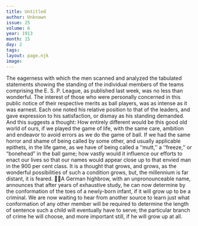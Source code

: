 ```yaml
---
title: Untitled
author: Unknown
issue: 25
volume: 6
year: 1913
month: 15
day: 2
tags:
layout: page.njk
image:
---
```

The eagerness with which the men scanned and analyzed the tabulated statements showing the standing of the individual members of the teams comprising the E. S. P. League, as published last week, was no less than wonderful. The interest of those who were personally concerned in this public notice of their respective merits as ball players, was as intense as it was earnest. Each one noted his relative position to that of the leaders, and gave expression to his satisfaction, or dismay as his standing demanded. And this suggests a thought: How entirely different would be this good old world of ours, if we played the game of life, with the same care, ambition and endeavor to avoid errors as we do the game of ball. If we had the same horror and shame of being called by some other, and usually applicable epithets, in the life game, as we have of being called a ‘‘mutt,’’ a ‘‘freeze,’’ or “bonehead” in the ball game; how vastly would it influence our efforts to enact our lives so that our names would appear close up to that envied man in the 900 per cent class. It is a thought that grows, and grows, as the wonderful possibilities of such a condition grows, but, the millennium is far distant, it is feared. A German highbrow, with an unpronounceable name, announces that after years of exhaustive study, he can now determine by the conformation of the toes of a newly-born infant, if it will grow up to be a criminal. We are now waiting to hear from another source to learn just what conformation of any other member will be required to determine the length of sentence such a child will eventually have to serve; the particular branch of crime he will choose, and more important still, if he will grow up at all. 
